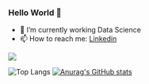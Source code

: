 ### Hello World 👋

- 🔭 I’m currently working Data Science
- 📫 How to reach me: [Linkedin](https://www.linkedin.com/in/nathan-grimault-1a7356113/)
  
  
![](https://komarev.com/ghpvc/?username=Naghan1132)

![Top Langs](https://github-readme-stats.vercel.app/api/top-langs/?username=Naghan1132&layout=compact)
[![Anurag's GitHub stats](https://github-readme-stats.vercel.app/api?username=Naghan1132)](https://github.com/anuraghazra/github-readme-stats)

<!--
**Naghan1132/Naghan1132** is a ✨ _special_ ✨ repository because its `README.md` (this file) appears on your GitHub profile.

Here are some ideas to get you started:

- 🔭 I’m currently working on ...
- 🌱 I’m currently learning ...
- 👯 I’m looking to collaborate on ...
- 🤔 I’m looking for help with ...
- 💬 Ask me about ...
- 📫 How to reach me: ...
- 😄 Pronouns: ...
- ⚡ Fun fact: ...
-->
